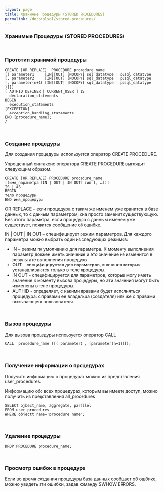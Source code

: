 ```yaml
---
layout: page
title: Хранимые Процедуры (STORED PROCEDURES)
permalink: /docs/plsql/stored-procedures/
---
```


### Хранимые Процедуры (STORED PROCEDURES)


<br/>

### Прототип хранимой процедуры


    CREATE [OR REPLACE]  PROCEDURE procedure_name
    [( parameter1     [IN][OUT] [NOCOPY] sql_datatype | plsql_datatype
    [, parameter2     [IN][OUT] [NOCOPY] sql_datatype | plsql_datatype
    [, parameter(n+1) [IN][OUT] [NOCOPY] sql_datatype | plsql_datatype )]]]
    [ AUTHID DEFINER | CURRENT_USER ] IS
      declaration_statements
    BEGIN
      execution_statements
    [EXCEPTION]
      exception_handling_statements
    END [procedure_name];
    /



<br/>

### Создание процедуры


Для создания процедуры используется оператор CREATE PROCEDURE.


Упрощенный синтаксис оператора CREATE PROCEDURE выглядит следующим образом.


    CREATE [OR REPLACE] PROCEDURE procedure_name
    [(имя_параметра [IN | OUT | IN OUT] тип [, …])]
    IS | AS
    BEGIN
    тело процедуры
    END имя_процедуры


OR REPLACE – если процедура с таким же именем уже хранится в базе данных, то с данным параметром, она просто заменит существующую. Без этого параметра, если процедура с данным именем уже существует, появится сообщение об ошибке.


IN \| OUT \| IN OUT – специфицирует режим параметров. Для каждого параметра можно выбрать один из следующих режимов:



<ul>
<li>
IN – режим по умолчанию для параметра. К моменту выполнения параметр должен иметь значение и это значение не изменится в результате выполнения процедуры.
</li>
<li>
OUT – специфицируется для параметров,  значения которых устанавливаются только в теле процедуры.
</li>
<li>
IN OUT - специфицируется для параметров, которые могу иметь значение к моменту вызова процедуры, но эти значения могут быть изменены в теле процедуры.
</li>
<li>
AUTHID  - определяет, с какими правами будет исполняться процедура: с правами ее владельца (создателя) или же с правами вызывающего пользователя.
</li>
</ul>



<br/>

### Вызов процедуры


Для вызова процедуры испоьзуется оператор CALL

    CALL  procedure_name ([( parameter1 , [parameter(n+1)]]);



<br/>

### Получение информации о процедурах


Получить информацию о процедурах можно из представления user_procedures.

Информацию обо всех процедурах, которым вы имеете доступ, можно получить из представления all_procedures

    SELECT ojbect_name, aggregate, parallel
    FROM user_procedures
    WHERE objectt_name='procedure_name';




<br/>

### Удаление процедуры


    DROP PROCEDURE procedure_name;

<br/>

### Просмотр ошибок в процедуре

Если во время создания процедуры база данных сообщает об ошбике, можно увидеть эти ошибки, задав команду SWHOW ERRORS.
